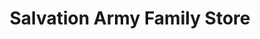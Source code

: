 ---
title: "Salvation Army Family Store"
url: /san-antonio/salvation-army-family-store/
shop: charity
---